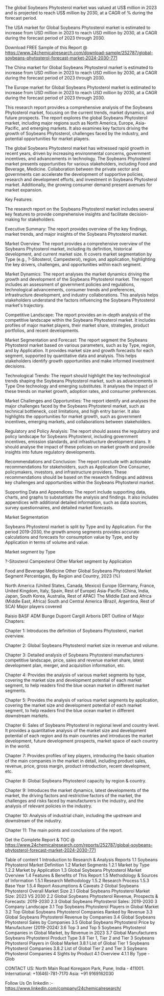 The global Soybeans Phytosterol market was valued at US$ million in 2023 and is projected to reach US$ million by 2030, at a CAGR of % during the forecast period.

The USA market for Global Soybeans Phytosterol market is estimated to increase from USD million in 2023 to reach USD million by 2030, at a CAGR during the forecast period of 2023 through 2030.

Download FREE Sample of this Report @ https://www.24chemicalresearch.com/download-sample/252787/global-soybeans-phytosterol-forecast-market-2024-2030-771

The China market for Global Soybeans Phytosterol  market is estimated to increase from USD million in 2023 to reach USD million by 2030, at a CAGR during the forecast period of 2023 through 2030.

The Europe market for Global Soybeans Phytosterol market is estimated to increase from USD million in 2023 to reach USD million by 2030, at a CAGR during the forecast period of 2023 through 2030.

This research report provides a comprehensive analysis of the Soybeans Phytosterol market, focusing on the current trends, market dynamics, and future prospects. The report explores the global Soybeans Phytosterol market, including major regions such as North America, Europe, Asia-Pacific, and emerging markets. It also examines key factors driving the growth of Soybeans Phytosterol, challenges faced by the industry, and potential opportunities for market players.

The global Soybeans Phytosterol market has witnessed rapid growth in recent years, driven by increasing environmental concerns, government incentives, and advancements in technology. The Soybeans Phytosterol market presents opportunities for various stakeholders, including Food and Beverage, Medicine. Collaboration between the private sector and governments can accelerate the development of supportive policies, research and development efforts, and investment in Soybeans Phytosterol market. Additionally, the growing consumer demand present avenues for market expansion.

Key Features:

The research report on the Soybeans Phytosterol market includes several key features to provide comprehensive insights and facilitate decision-making for stakeholders.

Executive Summary: The report provides overview of the key findings, market trends, and major insights of the Soybeans Phytosterol market.

Market Overview: The report provides a comprehensive overview of the Soybeans Phytosterol market, including its definition, historical development, and current market size. It covers market segmentation by Type (e.g., ?-Sitosterol, Campesterol), region, and application, highlighting the key drivers, challenges, and opportunities within each segment.

Market Dynamics: The report analyses the market dynamics driving the growth and development of the Soybeans Phytosterol market. The report includes an assessment of government policies and regulations, technological advancements, consumer trends and preferences, infrastructure development, and industry collaborations. This analysis helps stakeholders understand the factors influencing the Soybeans Phytosterol market's trajectory.

Competitive Landscape: The report provides an in-depth analysis of the competitive landscape within the Soybeans Phytosterol market. It includes profiles of major market players, their market share, strategies, product portfolios, and recent developments.

Market Segmentation and Forecast: The report segment the Soybeans Phytosterol market based on various parameters, such as by Type, region, and by Application. It provides market size and growth forecasts for each segment, supported by quantitative data and analysis. This helps stakeholders identify growth opportunities and make informed investment decisions.

Technological Trends: The report should highlight the key technological trends shaping the Soybeans Phytosterol market, such as advancements in Type One technology and emerging substitutes. It analyses the impact of these trends on market growth, adoption rates, and consumer preferences.

Market Challenges and Opportunities: The report identify and analyses the major challenges faced by the Soybeans Phytosterol market, such as technical bottleneck, cost limitations, and high entry barrier. It also highlights the opportunities for market growth, such as government incentives, emerging markets, and collaborations between stakeholders.

Regulatory and Policy Analysis: The report should assess the regulatory and policy landscape for Soybeans Phytosterol, including government incentives, emission standards, and infrastructure development plans. It should analyse the impact of these policies on market growth and provide insights into future regulatory developments.

Recommendations and Conclusion: The report conclude with actionable recommendations for stakeholders, such as Application One Consumer, policymakers, investors, and infrastructure providers. These recommendations should be based on the research findings and address key challenges and opportunities within the Soybeans Phytosterol market.

Supporting Data and Appendices: The report include supporting data, charts, and graphs to substantiate the analysis and findings. It also includes appendices with additional detailed information, such as data sources, survey questionnaires, and detailed market forecasts.

Market Segmentation

Soybeans Phytosterol market is split by Type and by Application. For the period 2019-2030, the growth among segments provides accurate calculations and forecasts for consumption value by Type, and by Application in terms of volume and value.

Market segment by Type

?-Sitosterol
Campesterol
Other
Market segment by Application

Food and Beverage
Medicine
Other
Global Soybeans Phytosterol Market Segment Percentages, By Region and Country, 2023 (%)

North America (United States, Canada, Mexico)
Europe (Germany, France, United Kingdom, Italy, Spain, Rest of Europe)
Asia-Pacific (China, India, Japan, South Korea, Australia, Rest of APAC)
The Middle East and Africa (Middle East, Africa)
South and Central America (Brazil, Argentina, Rest of SCA)
Major players covered

Raisio
BASF
ADM
Bunge
Dupont
Cargill
Arboris
DRT
Outline of Major Chapters:

Chapter 1: Introduces the definition of Soybeans Phytosterol, market overview.

Chapter 2: Global Soybeans Phytosterol market size in revenue and volume.

Chapter 3: Detailed analysis of Soybeans Phytosterol manufacturers competitive landscape, price, sales and revenue market share, latest development plan, merger, and acquisition information, etc.

Chapter 4: Provides the analysis of various market segments by type, covering the market size and development potential of each market segment, to help readers find the blue ocean market in different market segments.

Chapter 5: Provides the analysis of various market segments by application, covering the market size and development potential of each market segment, to help readers find the blue ocean market in different downstream markets.

Chapter 6: Sales of Soybeans Phytosterol in regional level and country level. It provides a quantitative analysis of the market size and development potential of each region and its main countries and introduces the market development, future development prospects, market space of each country in the world.

Chapter 7: Provides profiles of key players, introducing the basic situation of the main companies in the market in detail, including product sales, revenue, price, gross margin, product introduction, recent development, etc.

Chapter 8: Global Soybeans Phytosterol capacity by region & country.

Chapter 9: Introduces the market dynamics, latest developments of the market, the driving factors and restrictive factors of the market, the challenges and risks faced by manufacturers in the industry, and the analysis of relevant policies in the industry.

Chapter 10: Analysis of industrial chain, including the upstream and downstream of the industry.

Chapter 11: The main points and conclusions of the report.

Get the Complete Report & TOC @ https://www.24chemicalresearch.com/reports/252787/global-soybeans-phytosterol-forecast-market-2024-2030-771

Table of content
1 Introduction to Research & Analysis Reports
1.1 Soybeans Phytosterol Market Definition
1.2 Market Segments
1.2.1 Market by Type
1.2.2 Market by Application
1.3 Global Soybeans Phytosterol Market Overview
1.4 Features & Benefits of This Report
1.5 Methodology & Sources of Information
1.5.1 Research Methodology
1.5.2 Research Process
1.5.3 Base Year
1.5.4 Report Assumptions & Caveats
2 Global Soybeans Phytosterol Overall Market Size
2.1 Global Soybeans Phytosterol Market Size: 2023 VS 2030
2.2 Global Soybeans Phytosterol Revenue, Prospects & Forecasts: 2019-2030
2.3 Global Soybeans Phytosterol Sales: 2019-2030
3 Company Landscape
3.1 Top Soybeans Phytosterol Players in Global Market
3.2 Top Global Soybeans Phytosterol Companies Ranked by Revenue
3.3 Global Soybeans Phytosterol Revenue by Companies
3.4 Global Soybeans Phytosterol Sales by Companies
3.5 Global Soybeans Phytosterol Price by Manufacturer (2019-2024)
3.6 Top 3 and Top 5 Soybeans Phytosterol Companies in Global Market, by Revenue in 2023
3.7 Global Manufacturers Soybeans Phytosterol Product Type
3.8 Tier 1, Tier 2 and Tier 3 Soybeans Phytosterol Players in Global Market
3.8.1 List of Global Tier 1 Soybeans Phytosterol Companies
3.8.2 List of Global Tier 2 and Tier 3 Soybeans Phytosterol Companies
4 Sights by Product
4.1 Overview
4.1.1 By Type - Glob

CONTACT US:
North Main Road Koregaon Park, Pune, India - 411001.
International: +1(646)-781-7170
Asia: +91 9169162030

Follow Us On linkedin :- https://www.linkedin.com/company/24chemicalresearch/
